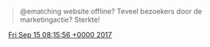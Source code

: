> @ematching website offline? Teveel bezoekers door de marketingactie? Sterkte\!

<img src="../../media/tweet.ico" width="12" /> [Fri Sep 15 08:15:56 +0000 2017](https://twitter.com/DromerDenker/status/908605289192148992)